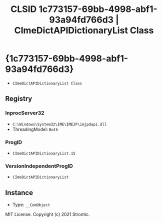﻿---
title: "CLSID 1c773157-69bb-4998-abf1-93a94fd766d3 | CImeDictAPIDictionaryList Class"
excerpt: What is COM-Object CLSID 1c773157-69bb-4998-abf1-93a94fd766d3?
---

# {1c773157-69bb-4998-abf1-93a94fd766d3}

* `CImeDictAPIDictionaryList Class`

## Registry


### InprocServer32

* `C:\Windows\System32\IME\IMEJP\imjpdapi.dll`
* ThreadingModel: `Both`

### ProgID

* `CImeDictAPIDictionaryList.15`

### VersionIndependentProgID

* `CImeDictAPIDictionaryList`

## Instance

* Type: `__ComObject`

MIT License. Copyright (c) 2021 Strontic.


